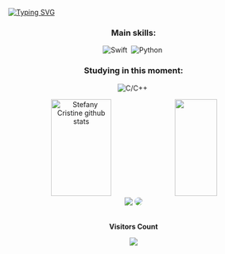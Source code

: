 
[![Typing SVG](https://readme-typing-svg.herokuapp.com/?color=ff91a4&size=35&center=true&vcenter=true&width=1000&lines=HELLO,+My+name+is+Stefany+Cristine;I'm+25+years+old;I'm+from+Brazil;Software+Engineering+student+;Be+Welcome!+:%29)](https://git.io/typing-svg)                                                                                 



<div align="center"> 

 
### Main skills:
![Swift](https://img.shields.io/badge/-Swift-0D1117?style=for-the-badge&logo=swift&labelColor=0D1117)&nbsp;
![Python](https://img.shields.io/badge/-Python-0D1117?style=for-the-badge&logo=python&labelColor=0D1117)&nbsp;


### Studying in this moment:
![C/C++](https://img.shields.io/badge/-C/C++-0D1117?style=for-the-badge&logo=[C/C++]&labelColor=0D1117)&nbsp;



<div align="center">  
  <img width="49%" height="195px" src="https://github-readme-stats.vercel.app/api?username=stefanycristine&show_icons=true&count_private=true&hide_border=true&title_color=ff91a4&icon_color=ff91a4&text_color=c9d1d9&bg_color=0d1117" alt="Stefany Cristine github stats" /> 
  <img width="41%" height="195px" src="https://github-readme-stats.vercel.app/api/top-langs/?username=stefanycristine&layout=compact&hide_border=true&title_color=ff91a4&text_color=ff91a4&bg_color=0d1117" />
</div>


<div align="center"> 
<a href = "mailto:stefanycristinecorreia@gmail.com"> <img src="https://img.shields.io/badge/-Gmail-%23333?style=for-the-badge&logo=gmail&logoColor=white" target="_blank"></a>
<a href="https://www.linkedin.com/in/stefany-cristine/" target="_blank"><img src="https://img.shields.io/badge/-LinkedIn-%230077B5?style=for-the-badge&logo=linkedin&logoColor=white" style="border-radius: 30px" target="_blank"></a> 
 </div>
 


<div align="center">
<br><p align="centre"><b>Visitors Count</b></p>  
<p align="center"><img align="center" src="https://profile-counter.glitch.me/{stefanycristine}/count.svg" /></p> 
<br>
</div>

